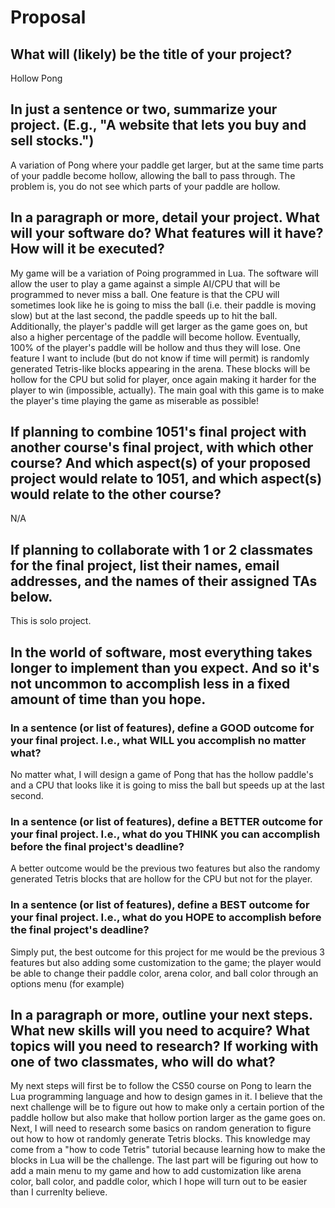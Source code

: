 # Proposal

## What will (likely) be the title of your project?

Hollow Pong

## In just a sentence or two, summarize your project. (E.g., "A website that lets you buy and sell stocks.")

A variation of Pong where your paddle get larger, but at the same time parts of your paddle become hollow, allowing the ball to pass through.  The problem is, you do not see which parts of your paddle are hollow.

## In a paragraph or more, detail your project. What will your software do? What features will it have? How will it be executed?

My game will be a variation of Poing programmed in Lua.  The software will allow the user to play a game against a simple AI/CPU that will be programmed to never miss a ball.  One feature is that the CPU will sometimes look like he is going to miss the ball (i.e. their paddle is moving slow) but at the last second, the paddle speeds up to hit the ball.  Additionally, the player's paddle will get larger as the game goes on, but also a higher percentage of the paddle will become hollow. Eventually, 100% of the player's paddle will be hollow and thus they will lose.  One feature I want to include (but do not know if time will permit) is randomly generated Tetris-like blocks appearing in the arena.  These blocks will be hollow for the CPU but solid for player, once again making it harder for the player to win (impossible, actually).  The main goal with this game is to make the player's time playing the game as miserable as possible!

## If planning to combine 1051's final project with another course's final project, with which other course? And which aspect(s) of your proposed project would relate to 1051, and which aspect(s) would relate to the other course?

N/A

## If planning to collaborate with 1 or 2 classmates for the final project, list their names, email addresses, and the names of their assigned TAs below.

This is solo project.

## In the world of software, most everything takes longer to implement than you expect. And so it's not uncommon to accomplish less in a fixed amount of time than you hope.

### In a sentence (or list of features), define a GOOD outcome for your final project. I.e., what WILL you accomplish no matter what?

No matter what, I will design a game of Pong that has the hollow paddle's and a CPU that looks like it is going to miss the ball but speeds up at the last second.

### In a sentence (or list of features), define a BETTER outcome for your final project. I.e., what do you THINK you can accomplish before the final project's deadline?

A better outcome would be the previous two features but also the randomy generated Tetris blocks that are hollow for the CPU but not for the player.

### In a sentence (or list of features), define a BEST outcome for your final project. I.e., what do you HOPE to accomplish before the final project's deadline?

Simply put, the best outcome for this project for me would be the previous 3 features but also adding some customization to the game; the player would be able to change their paddle color, arena color, and ball color through an options menu (for example)

## In a paragraph or more, outline your next steps. What new skills will you need to acquire? What topics will you need to research? If working with one of two classmates, who will do what?

My next steps will first be to follow the CS50 course on Pong to learn the Lua programming language and how to design games in it.  I believe that the next challenge will be to figure out how to make only a certain portion of the paddle hollow but also make that hollow portion larger as the game goes on.  Next, I will need to research some basics on random generation to figure out how to how ot randomly generate Tetris blocks.  This knowledge may come from a "how to code Tetris" tutorial because learning how to make the blocks in Lua will be the challenge.  The last part will be figuring out how to add a main menu to my game and how to add customization like arena color, ball color, and paddle color, which I hope will turn out to be easier than I currenlty believe.
